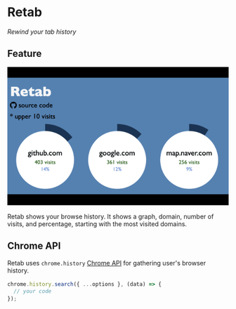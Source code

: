 # Retab

_Rewind your tab history_

## Feature

![screenshot](./images/screenshot.png)

Retab shows your browse history. It shows a graph, domain, number of visits, and percentage, starting with the most visited domains.

## Chrome API

Retab uses `chrome.history` [Chrome API](https://developer.chrome.com/docs/extensions/reference/api/history?authuser=1) for gathering user's browser history.

```js
chrome.history.search({ ...options }, (data) => {
  // your code
});
```
